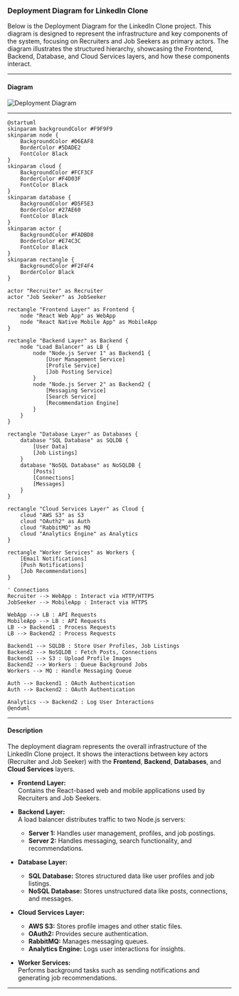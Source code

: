 ### **Deployment Diagram for LinkedIn Clone**

Below is the Deployment Diagram for the LinkedIn Clone project. This diagram is designed to represent the infrastructure and key components of the system, focusing on Recruiters and Job Seekers as primary actors. The diagram illustrates the structured hierarchy, showcasing the Frontend, Backend, Database, and Cloud Services layers, and how these components interact.

---

#### **Diagram**
  
![Deployment Diagram](https://www.plantuml.com/plantuml/png/XLLHJzim47xthx2wXxt01cs1RGyJQTC8fhPhAOW7j0SdCIKZiJlRGK9J__iklZYOX8mYHSbzdp-VlxipvzemPSeY9_en4pkcM45ZbZnkbIn5EfMvLFH3zBNwynX2ffp-9HH-apOvF9q5qHV4f4gvgkCdOH3EXZOUIM4mEibXETbxqaakoxHFEvf6esdKrOx6uT4eUbSxPOR5JFUdVXATp4PT-U5PC3izUbUU9GRYVQa7uIHymvRPsNWwchwhhNXYcDZcl5T_68sZSKVVAH5CRd354rLcXgi1PPesNmx-8MEwuVonnk4JlmXvIM0GAKYKYvJEsNDDT27C3li3zW9LUijZ6knsbWRlyDgXB9d9dZXTo3ZBUKF6pug_VxLzTVJNkxk8l_bSiXI0d8caPiqdDU65j8JdfzyQZgoUkAB7ljeniflVtOq6oe89jkK55yOkoXB-wpLhfUGzfDs3Llwkf3QPs7OP-_zdD_Ip6xQpMt2jsRQhw_0DPofvw06X3sHHW2mKGWew4o3KIMpVgaFefkcb42waw-nIHnbirlC6jLG8XAuWZRsMWlisTiqpQvV6yBwbkvGTPGYrjIlBjQSxbKBmf3ehHdqBEOOwnvrM5vFpJtk7HW1tmzjh4Dnkw6Q4vnpvmC-WD0zOoEhDXwvO76TciSRUN_jG85Z-RB94OsNmc4smbUUjL32mJQAMYp5NbRjPmR8SV3BPVPOmPuCrgjGF7S1LekaIXy367wdd9Mdk4tfu-BsUTlgDNWe8LOF-b35wSNsz-bmzDiHTBqXtyzvPWMI2SfOwdm0dM5r2IdzA3hKbkBWVXmW0pMm338CAzkW-ol0j2cdM0nDR66WR8nMdjd_hwTS7r6zTuZJjigLq2oDkO2HjSnxuFhQs6G7rPfTBbZfzUbb0exPqwo83ULtoadl_8gfaD76uzNeDj0icKj1gRWvSHqZLcMstREFQdkN2rBtH8GxxYAHfrZPzBhVMELTnFFyve6MH_mC0)

---

```plantuml
@startuml
skinparam backgroundColor #F9F9F9
skinparam node {
    BackgroundColor #D6EAF8
    BorderColor #5DADE2
    FontColor Black
}
skinparam cloud {
    BackgroundColor #FCF3CF
    BorderColor #F4D03F
    FontColor Black
}
skinparam database {
    BackgroundColor #D5F5E3
    BorderColor #27AE60
    FontColor Black
}
skinparam actor {
    BackgroundColor #FADBD8
    BorderColor #E74C3C
    FontColor Black
}
skinparam rectangle {
    BackgroundColor #F2F4F4
    BorderColor Black
}

actor "Recruiter" as Recruiter
actor "Job Seeker" as JobSeeker

rectangle "Frontend Layer" as Frontend {
    node "React Web App" as WebApp
    node "React Native Mobile App" as MobileApp
}

rectangle "Backend Layer" as Backend {
    node "Load Balancer" as LB {
        node "Node.js Server 1" as Backend1 {
            [User Management Service]
            [Profile Service]
            [Job Posting Service]
        }
        node "Node.js Server 2" as Backend2 {
            [Messaging Service]
            [Search Service]
            [Recommendation Engine]
        }
    }
}

rectangle "Database Layer" as Databases {
    database "SQL Database" as SQLDB {
        [User Data]
        [Job Listings]
    }
    database "NoSQL Database" as NoSQLDB {
        [Posts]
        [Connections]
        [Messages]
    }
}

rectangle "Cloud Services Layer" as Cloud {
    cloud "AWS S3" as S3
    cloud "OAuth2" as Auth
    cloud "RabbitMQ" as MQ
    cloud "Analytics Engine" as Analytics
}

rectangle "Worker Services" as Workers {
    [Email Notifications]
    [Push Notifications]
    [Job Recommendations]
}

' Connections
Recruiter --> WebApp : Interact via HTTP/HTTPS
JobSeeker --> MobileApp : Interact via HTTPS

WebApp --> LB : API Requests
MobileApp --> LB : API Requests
LB --> Backend1 : Process Requests
LB --> Backend2 : Process Requests

Backend1 --> SQLDB : Store User Profiles, Job Listings
Backend2 --> NoSQLDB : Fetch Posts, Connections
Backend1 --> S3 : Upload Profile Images
Backend2 --> Workers : Queue Background Jobs
Workers --> MQ : Handle Messaging Queue

Auth --> Backend1 : OAuth Authentication
Auth --> Backend2 : OAuth Authentication

Analytics --> Backend2 : Log User Interactions
@enduml
```

---


#### **Description**
The deployment diagram represents the overall infrastructure of the LinkedIn Clone project. It shows the interactions between key actors (Recruiter and Job Seeker) with the **Frontend**, **Backend**, **Databases**, and **Cloud Services** layers. 

- **Frontend Layer:**  
  Contains the React-based web and mobile applications used by Recruiters and Job Seekers.

- **Backend Layer:**  
  A load balancer distributes traffic to two Node.js servers:
  - **Server 1:** Handles user management, profiles, and job postings.
  - **Server 2:** Handles messaging, search functionality, and recommendations.

- **Database Layer:**  
  - **SQL Database:** Stores structured data like user profiles and job listings.  
  - **NoSQL Database:** Stores unstructured data like posts, connections, and messages.

- **Cloud Services Layer:**  
  - **AWS S3:** Stores profile images and other static files.  
  - **OAuth2:** Provides secure authentication.  
  - **RabbitMQ:** Manages messaging queues.  
  - **Analytics Engine:** Logs user interactions for insights.

- **Worker Services:**  
  Performs background tasks such as sending notifications and generating job recommendations.

---

